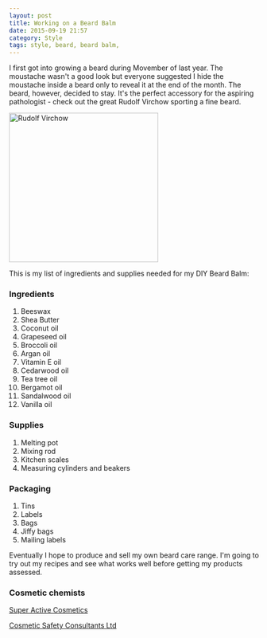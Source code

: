 ```yaml
---
layout: post
title: Working on a Beard Balm
date: 2015-09-19 21:57
category: Style
tags: style, beard, beard balm,
---
```


I first got into growing a beard during Movember of last year. The moustache wasn't a good look but everyone suggested I hide the moustache inside a beard only to reveal it at the end of the month. The beard, however, decided to stay. It's the perfect accessory for the aspiring pathologist - check out the great Rudolf Virchow sporting a fine beard.

<img class="centered" src="https://s3-eu-west-1.amazonaws.com/kapdaddy/Rudolf_Virchow_NLM4.jpg" alt="Rudolf Virchow" width="300px" >

This is my list of ingredients and supplies needed for my DIY Beard Balm:

### Ingredients
1. Beeswax
2. Shea Butter
3. Coconut oil
4. Grapeseed oil
5. Broccoli oil
6. Argan oil
7. Vitamin E oil
8. Cedarwood oil
9. Tea tree oil
10. Bergamot oil
11. Sandalwood oil
12. Vanilla oil

### Supplies
1. Melting pot
2. Mixing rod
3. Kitchen scales
4. Measuring cylinders and beakers

### Packaging
1. Tins
2. Labels
3. Bags
4. Jiffy bags
5. Mailing labels

Eventually I hope to produce and sell my own beard care range. I'm going to try out my recipes and see what works well before getting my products assessed.

### Cosmetic chemists
[Super Active Cosmetics](http://superactivecosmetics.co.uk/)

[Cosmetic Safety Consultants Ltd](http://www.cosmeticsafetyassessment.com/)


